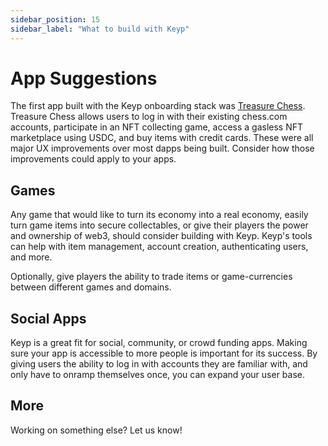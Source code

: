 ```yaml
---
sidebar_position: 15
sidebar_label: "What to build with Keyp"
---
```


# App Suggestions

The first app built with the Keyp onboarding stack was [Treasure Chess](https://treasure.chess.com). Treasure Chess allows users to log in with their existing chess.com accounts, participate in an NFT collecting game, access a gasless NFT marketplace using USDC, and buy items with credit cards. These were all major UX improvements over most dapps being built. Consider how those improvements could apply to your apps.

## Games

Any game that would like to turn its economy into a real economy, easily turn game items into secure collectables, or give their players the power and ownership of web3, should consider building with Keyp. Keyp's tools can help with item management, account creation, authenticating users, and more.

Optionally, give players the ability to trade items or game-currencies between different games and domains.

## Social Apps

Keyp is a great fit for social, community, or crowd funding apps. Making sure your app is accessible to more people is important for its success. By giving users the ability to log in with accounts they are familiar with, and only have to onramp themselves once, you can expand your user base.

## More

Working on something else? Let us know!

